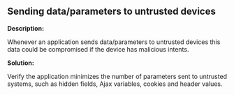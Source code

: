 
Sending data/parameters to untrusted devices
-------

**Description:**

Whenever an application sends data/parameters to untrusted devices this data could be compromised if the device has malicious intents.


**Solution:**

Verify the application minimizes the number of parameters sent to untrusted systems, such as hidden fields, Ajax variables, cookies and header values.

	